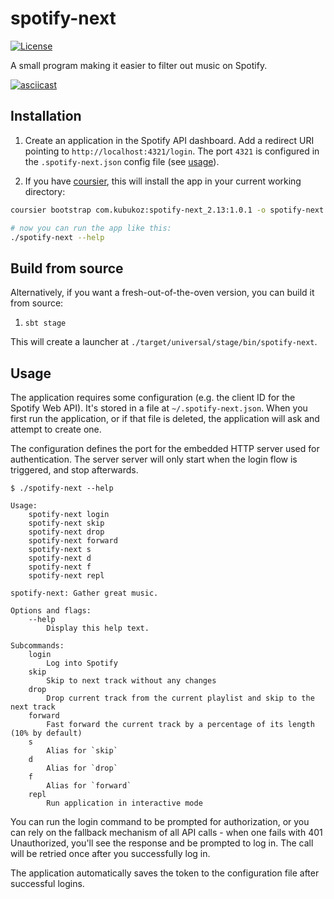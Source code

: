 # spotify-next

[![License](http://img.shields.io/:license-Apache%202-green.svg)](http://www.apache.org/licenses/LICENSE-2.0.txt)

A small program making it easier to filter out music on Spotify.

[![asciicast](demo.gif)](https://asciinema.org/a/LuppXgCyKwvpRAtO14yTh8Y2A)

## Installation

1. Create an application in the Spotify API dashboard. Add a redirect URI pointing to `http://localhost:4321/login`.
The port `4321` is configured in the `.spotify-next.json` config file (see [usage](#usage)).

1. If you have [coursier](https://get-coursier.io), this will install the app in your current working directory:

```bash
coursier bootstrap com.kubukoz:spotify-next_2.13:1.0.1 -o spotify-next

# now you can run the app like this:
./spotify-next --help
```

## Build from source

Alternatively, if you want a fresh-out-of-the-oven version, you can build it from source:

1. `sbt stage`

This will create a launcher at `./target/universal/stage/bin/spotify-next`.

## Usage

The application requires some configuration (e.g. the client ID for the Spotify Web API).
It's stored in a file at `~/.spotify-next.json`.
When you first run the application, or if that file is deleted, the application will ask and attempt to create one.

The configuration defines the port for the embedded HTTP server used for authentication. The server server will only start when the login flow is triggered, and stop afterwards.

```
$ ./spotify-next --help

Usage:
    spotify-next login
    spotify-next skip
    spotify-next drop
    spotify-next forward
    spotify-next s
    spotify-next d
    spotify-next f
    spotify-next repl

spotify-next: Gather great music.

Options and flags:
    --help
        Display this help text.

Subcommands:
    login
        Log into Spotify
    skip
        Skip to next track without any changes
    drop
        Drop current track from the current playlist and skip to the next track
    forward
        Fast forward the current track by a percentage of its length (10% by default)
    s
        Alias for `skip`
    d
        Alias for `drop`
    f
        Alias for `forward`
    repl
        Run application in interactive mode
```

You can run the login command to be prompted for authorization, or you can rely on the fallback mechanism of all API calls - when one fails with 401 Unauthorized, you'll see the response and be prompted to log in. The call will be retried once after you successfully log in.

The application automatically saves the token to the configuration file after successful logins.
